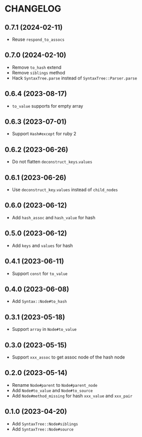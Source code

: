 # CHANGELOG

## 0.7.1 (2024-02-11)

* Reuse `respond_to_assocs`

## 0.7.0 (2024-02-10)

* Remove `to_hash` extend
* Remove `siblings` method
* Hack `SyntaxTree.parse` instead of `SyntaxTree::Parser.parse`

## 0.6.4 (2023-08-17)

* `to_value` supports for empty array

## 0.6.3 (2023-07-01)

* Support `Hash#except` for ruby 2

## 0.6.2 (2023-06-26)

* Do not flatten `deconstruct_keys`.`values`

## 0.6.1 (2023-06-26)

* Use `deconstruct_key`.`values` instead of `child_nodes`

## 0.6.0 (2023-06-12)

* Add `hash_assoc` and `hash_value` for hash

## 0.5.0 (2023-06-12)

* Add `keys` and `values` for hash

## 0.4.1 (2023-06-11)

* Support `const` for `to_value`

## 0.4.0 (2023-06-08)

* Add `Syntax::Node#to_hash`

## 0.3.1 (2023-05-18)

* Support `array` in `Node#to_value`

## 0.3.0 (2023-05-15)

* Support `xxx_assoc` to get assoc node of the hash node

## 0.2.0 (2023-05-14)

* Rename `Node#parent` to `Node#parent_node`
* Add `Node#to_value` and `Node#to_source`
* Add `Node#method_missing` for hash `xxx_value` and `xxx_pair`

## 0.1.0 (2023-04-20)

* Add `SyntaxTree::Node#siblings`
* Add `SyntaxTree::Node#source`
